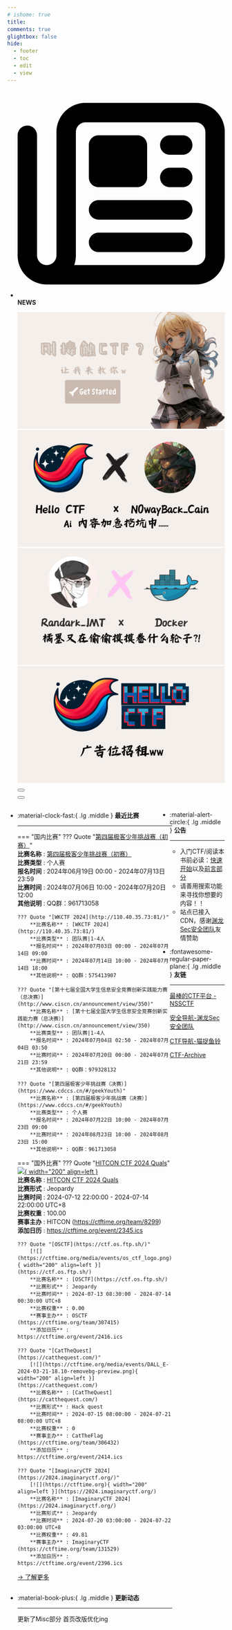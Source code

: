 ```yaml
---
# ishome: true
title: 
comments: true
glightbox: false
hide:
  - footer
  - toc
  - edit
  - view
---
```


<div class="grid cards">
    <ul>
        <li>
            <p><span class="twemoji lg middle"><svg xmlns="http://www.w3.org/2000/svg"
                        viewBox="0 0 512 512"><!--! Font Awesome Free 6.5.1 by @fontawesome - https://fontawesome.com License - https://fontawesome.com/license/free (Icons: CC BY 4.0, Fonts: SIL OFL 1.1, Code: MIT License) Copyright 2023 Fonticons, Inc.-->
                        <path
                            d="M168 80c-13.3 0-24 10.7-24 24v304c0 8.4-1.4 16.5-4.1 24H440c13.3 0 24-10.7 24-24V104c0-13.3-10.7-24-24-24H168zM72 480c-39.8 0-72-32.2-72-72V112c0-13.3 10.7-24 24-24s24 10.7 24 24v296c0 13.3 10.7 24 24 24s24-10.7 24-24V104c0-39.8 32.2-72 72-72h272c39.8 0 72 32.2 72 72v304c0 39.8-32.2 72-72 72H72zm104-344c0-13.3 10.7-24 24-24h96c13.3 0 24 10.7 24 24v80c0 13.3-10.7 24-24 24h-96c-13.3 0-24-10.7-24-24v-80zm200-24h32c13.3 0 24 10.7 24 24s-10.7 24-24 24h-32c-13.3 0-24-10.7-24-24s10.7-24 24-24zm0 80h32c13.3 0 24 10.7 24 24s-10.7 24-24 24h-32c-13.3 0-24-10.7-24-24s10.7-24 24-24zm-176 80h208c13.3 0 24 10.7 24 24s-10.7 24-24 24H200c-13.3 0-24-10.7-24-24s10.7-24 24-24zm0 80h208c13.3 0 24 10.7 24 24s-10.7 24-24 24H200c-13.3 0-24-10.7-24-24s10.7-24 24-24z">
                        </path>
                    </svg></span> <strong>NEWS</strong></p>
            <div class="grid cards">
                <div class="carousel">
                    <div class="carousel-container">
                        <a href="../HC_Start/" target="_blank"><img src="./assets/banner-quickstart.png" /></a>
                        <a href="../HC_AI/" target="_blank"><img src="./assets/banner-update.png" /></a>
                        <a href="https://github.com/CTF-Archives" target="_blank"><img
                                src="./assets/banner-Achieve.png" /></a>
                        <a href="javascript:alert$.next('我很可爱，请给我钱w');"><img
                                src="./assets/Banner-imcutesogivememoney.png" /></a>
                    </div>
                    <!-- 触发 hover 的区域 -->
                    <div class="carousel-hover left">
                        <button class="carousel-btn left" onclick="leftShift()"></button>
                    </div>
                    <div class="carousel-hover right">
                        <button class="carousel-btn right" onclick="rightShift()"></button>
                    </div>
                    <div class="carousel-bottom"></div>
                </div>
            </div>
        </li>
    </ul>
</div>

<div class="grid grid-cols-8 gap-4" style="display: grid;grid-template-columns: 70% 30%;" markdown>

<div class="grid cards" style="display: grid; grid-template-columns: 1fr;" markdown>

<div class="grid cards" markdown>

-   :material-clock-fast:{ .lg .middle } __最近比赛__

    ---
    <!-- 主页赛事展示_开始 -->
    === "国内比赛"
        ??? Quote "[第四届极客少年挑战赛（初赛）](https://www.cdccs.cn/#/geekYouth)"  
            **比赛名称** : [第四届极客少年挑战赛（初赛）](https://www.cdccs.cn/#/geekYouth)  
            **比赛类型** : 个人赛  
            **报名时间** : 2024年06月19日 00:00 - 2024年07月13日 23:59  
            **比赛时间** : 2024年07月06日 10:00 - 2024年07月20日 12:00  
            **其他说明** : QQ群：961713058  
            
        ??? Quote "[WKCTF 2024](http://110.40.35.73:81/)"  
            **比赛名称** : [WKCTF 2024](http://110.40.35.73:81/)  
            **比赛类型** : 团队赛|1-4人  
            **报名时间** : 2024年07月03日 00:00 - 2024年07月14日 09:00  
            **比赛时间** : 2024年07月14日 10:00 - 2024年07月14日 18:00  
            **其他说明** : QQ群：575413907  
            
        ??? Quote "[第十七届全国大学生信息安全竞赛创新实践能力赛（总决赛）](http://www.ciscn.cn/announcement/view/350)"  
            **比赛名称** : [第十七届全国大学生信息安全竞赛创新实践能力赛（总决赛）](http://www.ciscn.cn/announcement/view/350)  
            **比赛类型** : 团队赛|1-4人  
            **报名时间** : 2024年07月04日 02:50 - 2024年07月04日 03:50  
            **比赛时间** : 2024年07月20日 00:00 - 2024年07月21日 23:59  
            **其他说明** : QQ群：979328132  
            
        ??? Quote "[第四届极客少年挑战赛（决赛）](https://www.cdccs.cn/#/geekYouth)"  
            **比赛名称** : [第四届极客少年挑战赛（决赛）](https://www.cdccs.cn/#/geekYouth)  
            **比赛类型** : 个人赛  
            **报名时间** : 2024年07月22日 10:00 - 2024年07月23日 09:00  
            **比赛时间** : 2024年08月23日 10:00 - 2024年08月23日 15:00  
            **其他说明** : QQ群：961713058  
                
    === "国外比赛"
        ??? Quote "[HITCON CTF 2024 Quals](https://ctf2024.hitcon.org/)"  
            [![](https://ctftime.org/media/events/hitcon-ctf_monotone_black.png){ width="200" align=left }](https://ctf2024.hitcon.org/)  
            **比赛名称** : [HITCON CTF 2024 Quals](https://ctf2024.hitcon.org/)  
            **比赛形式** : Jeopardy  
            **比赛时间** : 2024-07-12 22:00:00 - 2024-07-14 22:00:00 UTC+8  
            **比赛权重** : 100.00  
            **赛事主办** : HITCON (https://ctftime.org/team/8299)  
            **添加日历** : https://ctftime.org/event/2345.ics  
            
        ??? Quote "[OSCTF](https://ctf.os.ftp.sh/)"  
            [![](https://ctftime.org/media/events/os_ctf_logo.png){ width="200" align=left }](https://ctf.os.ftp.sh/)  
            **比赛名称** : [OSCTF](https://ctf.os.ftp.sh/)  
            **比赛形式** : Jeopardy  
            **比赛时间** : 2024-07-13 08:30:00 - 2024-07-14 00:30:00 UTC+8  
            **比赛权重** : 0.00  
            **赛事主办** : OSCTF (https://ctftime.org/team/307415)  
            **添加日历** : https://ctftime.org/event/2416.ics  
            
        ??? Quote "[CatTheQuest](https://catthequest.com/)"  
            [![](https://ctftime.org/media/events/DALL_E-2024-03-21-18.10-removebg-preview.png){ width="200" align=left }](https://catthequest.com/)  
            **比赛名称** : [CatTheQuest](https://catthequest.com/)  
            **比赛形式** : Hack quest  
            **比赛时间** : 2024-07-15 08:00:00 - 2024-07-21 08:00:00 UTC+8  
            **比赛权重** : 0  
            **赛事主办** : CatTheFlag (https://ctftime.org/team/306432)  
            **添加日历** : https://ctftime.org/event/2414.ics  
            
        ??? Quote "[ImaginaryCTF 2024](https://2024.imaginaryctf.org/)"  
            [![](https://ctftime.org){ width="200" align=left }](https://2024.imaginaryctf.org/)  
            **比赛名称** : [ImaginaryCTF 2024](https://2024.imaginaryctf.org/)  
            **比赛形式** : Jeopardy  
            **比赛时间** : 2024-07-20 03:00:00 - 2024-07-22 03:00:00 UTC+8  
            **比赛权重** : 49.81  
            **赛事主办** : ImaginaryCTF (https://ctftime.org/team/131529)  
            **添加日历** : https://ctftime.org/event/2396.ics  
            
    <!-- 主页赛事展示_结束 -->
    [→ 了解更多](./Event/)

</div>
  <div class="grid cards" markdown>

-   :material-book-plus:{ .lg .middle } __更新动态__

    ---

    更新了Misc部分 首页改版优化ing

</div>  
</div>
<div class="grid cards" markdown>

<div class="grid cards" markdown>

-   :material-alert-circle:{ .lg .middle } __公告__

    ---

    - 入门CTF/阅读本书前必读：[快速开始](./HC_Start/)以及[前言部分](./HC_Preface/)  
    - 请善用搜索功能来寻找你想要的内容！！
    - 站点已接入 CDN，感谢[渊龙Sec安全团队](https://dh.aabyss.cn)友情赞助

-   :fontawesome-regular-paper-plane:{ .lg .middle } __友链__

    ---

    [最棒的CTF平台 - NSSCTF](https://www.nssctf.cn/)  

    [安全导航-渊龙Sec安全团队](https://dh.aabyss.cn)    

    [CTF导航-猫捉鱼铃](https://ctf.mzy0.com/)

    [CTF-Archive](https://github.com/CTF-Archives)

</div>   

</div>

</div>

